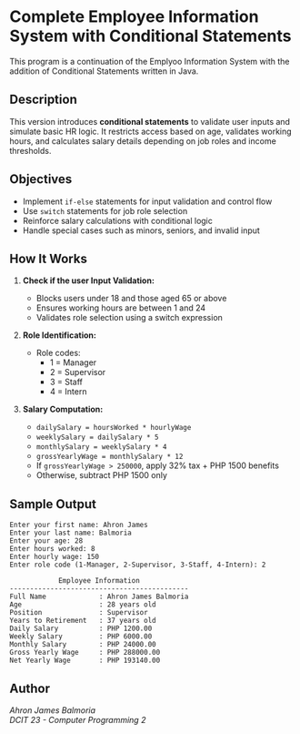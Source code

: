 # Complete Employee Information System with Conditional Statements
This program is a continuation of the Emplyoo Information System with the addition of Conditional Statements written in Java.

## Description
This version introduces **conditional statements** to validate user inputs and simulate basic HR logic. It restricts access based on age, validates working hours, and calculates salary details depending on job roles and income thresholds.


## Objectives
- Implement `if-else` statements for input validation and control flow
- Use `switch` statements for job role selection
- Reinforce salary calculations with conditional logic
- Handle special cases such as minors, seniors, and invalid input


## How It Works

1. **Check if the user Input Validation:**
   - Blocks users under 18 and those aged 65 or above
   - Ensures working hours are between 1 and 24
   - Validates role selection using a switch expression

2. **Role Identification:**
   - Role codes:
     - 1 = Manager
     - 2 = Supervisor
     - 3 = Staff
     - 4 = Intern

3. **Salary Computation:**
   - `dailySalary = hoursWorked * hourlyWage`
   - `weeklySalary = dailySalary * 5`
   - `monthlySalary = weeklySalary * 4`
   - `grossYearlyWage = monthlySalary * 12`
   - If `grossYearlyWage > 250000`, apply 32% tax + PHP 1500 benefits
   - Otherwise, subtract PHP 1500 only

## Sample Output

```
Enter your first name: Ahron James
Enter your last name: Balmoria
Enter your age: 28
Enter hours worked: 8
Enter hourly wage: 150
Enter role code (1-Manager, 2-Supervisor, 3-Staff, 4-Intern): 2

            Employee Information
--------------------------------------------
Full Name             : Ahron James Balmoria
Age                   : 28 years old
Position              : Supervisor
Years to Retirement   : 37 years old
Daily Salary          : PHP 1200.00
Weekly Salary         : PHP 6000.00
Monthly Salary        : PHP 24000.00
Gross Yearly Wage     : PHP 288000.00
Net Yearly Wage       : PHP 193140.00
```

## Author
*Ahron James Balmoria*  
*DCIT 23 - Computer Programming 2*
